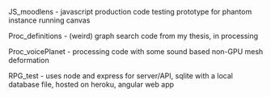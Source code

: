 JS_moodlens - javascript production code testing prototype for phantom instance running canvas

Proc_definitions - (weird) graph search code from my thesis, in processing

Proc_voicePlanet - processing code with some sound based non-GPU mesh deformation

RPG_test - uses node and express for server/API, sqlite with a local database file, hosted on heroku,  angular web app